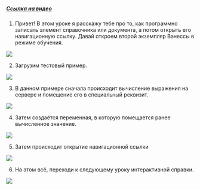 ﻿##### [Ссылка на видео](https://youtu.be/qySlBc64TBQ)

001. Привет! В этом уроке я расскажу тебе про то, как программно записать элемент справочника или документа, а потом открыть его навигационную ссылку. Давай откроем второй экземпляр Ванессы в режиме обучения.

![](https://vanessa-files.do.bit-erp.ru/Doc/1.2.040.1/MD/Глава08/images/000_КакПрограммноЗаписатьЭлементАПотомОткрытьЕгоНавигационнуюСсылку.png)

002. Загрузим тестовый пример.

![](https://vanessa-files.do.bit-erp.ru/Doc/1.2.040.1/MD/Глава08/images/004_КакПрограммноЗаписатьЭлементАПотомОткрытьЕгоНавигационнуюСсылку.png)

003. В данном примере сначала происходит вычисление выражения на сервере и помещение его в специальный реквизит.

![](https://vanessa-files.do.bit-erp.ru/Doc/1.2.040.1/MD/Глава08/images/007_КакПрограммноЗаписатьЭлементАПотомОткрытьЕгоНавигационнуюСсылку.png)

004. Затем создаётся переменная, в которую помещается ранее вычисленное значение.

![](https://vanessa-files.do.bit-erp.ru/Doc/1.2.040.1/MD/Глава08/images/012_КакПрограммноЗаписатьЭлементАПотомОткрытьЕгоНавигационнуюСсылку.png)

005. Затем происходит открытие навигационной ссылки

![](https://vanessa-files.do.bit-erp.ru/Doc/1.2.040.1/MD/Глава08/images/017_КакПрограммноЗаписатьЭлементАПотомОткрытьЕгоНавигационнуюСсылку.png)

006. На этом всё, переходи к следующему уроку интерактивной справки.

![](https://vanessa-files.do.bit-erp.ru/Doc/1.2.040.1/MD/Глава08/images/020_КакПрограммноЗаписатьЭлементАПотомОткрытьЕгоНавигационнуюСсылку.png)
